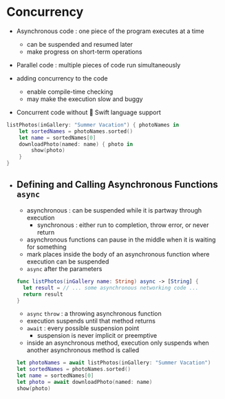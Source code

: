 # Concurrency
* Asynchronous code : one piece of the program executes at a time
  * can be suspended and resumed later
  * make progress on short-term operations
* Parallel code : multiple pieces of code run simultaneously

* adding concurrency to the code
  * enable compile-time checking
  * may make the execution slow and buggy 
* Concurrent code without  Swift language support
```swift
listPhotos(inGallery: "Summer Vacation") { photoNames in
    let sortedNames = photoNames.sorted()
    let name = sortedNames[0]
    downloadPhoto(named: name) { photo in
        show(photo)
    }
}
```
* ## Defining and Calling Asynchronous Functions `async`
  * asynchronous : can be suspended while it is partway through execution
    * synchronous : either run to completion, throw error, or never return
  * asynchronous functions can pause in the middle when it is waiting for something
  * mark places inside the body of an asynchronous function where execution can be suspended
  * `async` after the parameters
  ```swift
  func listPhotos(inGallery name: String) async -> [String] {
    let result = // ... some asynchronous networking code ...
    return result
  }
  ```
  * `async` `throw` : a throwing asynchronous function
  * execution suspends until that method returns
  * `await` : every possible suspension point
    * suspension is never implicit or preemptive
  * inside an asynchronous method, execution only suspends when another asynchronous method is called
  ```swift
  let photoNames = await listPhotos(inGallery: "Summer Vacation")
  let sortedNames = photoNames.sorted()
  let name = sortedNames[0]
  let photo = await downloadPhoto(named: name)
  show(photo)
  ```